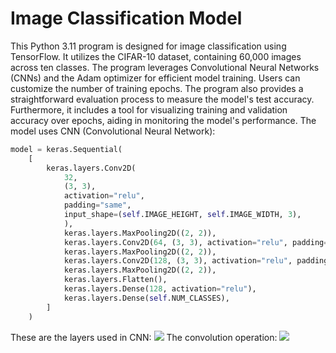 # Image Classification Model
This Python 3.11 program is designed for image classification using TensorFlow. It utilizes the CIFAR-10 dataset, containing 60,000 images across ten classes. The program leverages Convolutional Neural Networks (CNNs) and the Adam optimizer for efficient model training. Users can customize the number of training epochs. The program also provides a straightforward evaluation process to measure the model's test accuracy. Furthermore, it includes a tool for visualizing training and validation accuracy over epochs, aiding in monitoring the model's performance.
The model uses CNN (Convolutional Neural Network):
```python
model = keras.Sequential(
    [
        keras.layers.Conv2D(
            32,
            (3, 3),
            activation="relu",
            padding="same",
            input_shape=(self.IMAGE_HEIGHT, self.IMAGE_WIDTH, 3),
            ),
            keras.layers.MaxPooling2D((2, 2)),
            keras.layers.Conv2D(64, (3, 3), activation="relu", padding="same"),
            keras.layers.MaxPooling2D((2, 2)),
            keras.layers.Conv2D(128, (3, 3), activation="relu", padding="same"),
            keras.layers.MaxPooling2D((2, 2)),
            keras.layers.Flatten(),
            keras.layers.Dense(128, activation="relu"),
            keras.layers.Dense(self.NUM_CLASSES),
        ]
    )
```
These are the layers used in CNN:
<image src="https://miro.medium.com/max/2055/1*uAeANQIOQPqWZnnuH-VEyw.jpeg"/>
The convolution operation:
<image src="https://www.askpython.com/wp-content/uploads/2023/02/conv.webp"/>
